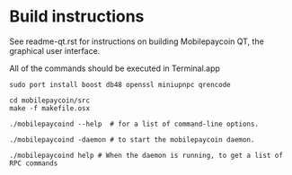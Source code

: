 Build instructions
===================

See readme-qt.rst for instructions on building Mobilepaycoin QT, the
graphical user interface.

All of the commands should be executed in Terminal.app

```
sudo port install boost db48 openssl miniupnpc qrencode

cd mobilepaycoin/src
make -f makefile.osx
```

```
./mobilepaycoind --help  # for a list of command-line options.

./mobilepaycoind -daemon # to start the mobilepaycoin daemon.

./mobilepaycoind help # When the daemon is running, to get a list of RPC commands
```
